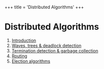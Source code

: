 +++
title = 'Distributed Algorithms'
+++

# Distributed Algorithms
1. [Introduction](introduction)
2. [Waves, trees & deadlock detection](waves-deadlock-detection)
3. [Termination detection & garbage collection](termination-detection-garbage-collection)
4. [Routing](routing)
5. [Election algorithms](election-algorithms)
